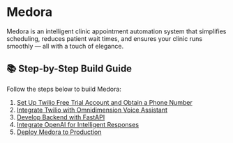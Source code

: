 # Medora
Medora is an intelligent clinic appointment automation system that simplifies scheduling, reduces patient wait times, and ensures your clinic runs smoothly — all with a touch of elegance.

## 📚 Step-by-Step Build Guide

Follow the steps below to build Medora:

1. [Set Up Twilio Free Trial Account and Obtain a Phone Number](docs/01-setup-twilio.md)
2. [Integrate Twilio with Omnidimension Voice Assistant](docs/02-integrate-voice-assistant.md)
3. [Develop Backend with FastAPI](docs/03-develop-backend.md)
4. [Integrate OpenAI for Intelligent Responses](docs/04-integrate-openai.md)
5. [Deploy Medora to Production](docs/05-deploy-production.md)